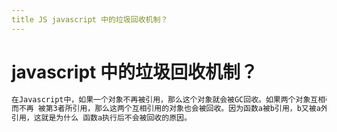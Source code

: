 ```yaml
---
title JS javascript 中的垃圾回收机制？
---
```


# javascript 中的垃圾回收机制？

```js
在Javascript中，如果⼀个对象不再被引⽤，那么这个对象就会被GC回收。如果两个对象互相引⽤，
⽽不再 被第3者所引⽤，那么这两个互相引⽤的对象也会被回收。因为函数a被b引⽤，b⼜被a外的c
引⽤，这就是为什么 函数a执⾏后不会被回收的原因。
```
